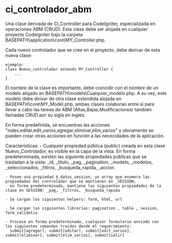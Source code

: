 # ci_controlador_abm
Una clase derivada de CI_Controller para CodeIgniter, especializada en operaciones ABM (CRUD). Esta clase debe ser alojada en cualquier  
proyecto CodeIgniter bajo la carpeta BASEPATH\application\core\MY_Controller.php.

Cada nuevo controlador que se cree en el proyecto, debe derivar de esta nueva clase:

    ejemplo: 
    class Nuevo_controlador extends MY_Controller {
        ...
    }

El nombre de la clase es importante, debe coincidir con el nombre de un modelo alojado en BASEPATH\models\Cualquier_modelo.php.
A su vez, este modelo debe dirivar de otra clase extendida alojada en BASEPATH\core\MY_Model.php, ambas clases colaboran entre si
para llevar a cabo las tareas de ABM (Altas,Bajas,Modificaciones) también llamadas CRUD por su sigla en ingles.

En forma predefinida, se encuentras las acciones "index,editar,edit_varios,agregar,eliminar,elim_varios" y obviamente se pueden crear
otras acciones en función a las nececidades de la aplicación.

Características:
    - Cualquier propiedad pública (public) creada en esta clase Nuevo_Controlador, es visible en la capa de la vista. En forma
      predeterminada, existen las siguiente propiedades públicas que se trasladan a la vista: _id, _titulo, _pag, _pagination, 
      _modelo, _modelos, _seleccionados, _filtros, _busqueda_rapida, _accion
      
    - Posee una propiedad $_datos_session, un array que enumera las propiedades del controlador que se mantienen en _SESSION, 
      en forma predeterminada, mantiene las siguientes propiedades de la clase en SESSION: _pag, _filtros, _busqueda_rapida
      
    - Se cargan los siguientes helpers: form, html, url
    
    - Se cargan las siguientes librerías: pagination , table , session, form_validatio

    - Procesa en forma predeterminada, cualquier formulario enviado con los siguientes comandos traidos desde el requerimiento:
      submit[agregar], submit[editar], submit[edit_varios], submit[eliminar], submit[elim_varios], submit[salir]
